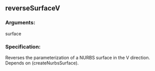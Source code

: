 ## reverseSurfaceV
### Arguments: 
surface
### Specification: 
Reverses the parameterization of a NURBS surface in the V direction. Depends on (createNurbsSurface).
